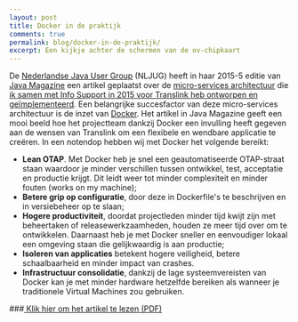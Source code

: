 ```yaml
---
layout: post
title: Docker in de praktijk
comments: true
permalink: blog/docker-in-de-praktijk/
excerpt: Een kijkje achter de schermen van de ov-chipkaart
---
```

De [Nederlandse Java User Group](http://www.nljug.org/) (NLJUG) heeft in haar 2015-5 editie van [Java Magazine](http://www.nljug.org/databasejava/) een artikel geplaatst over de [micro-services architectuur](http://martinfowler.com/articles/microservices.html) die [ik samen met Info Support in 2015 voor Translink heb ontworpen en geïmplementeerd](/projecten/ov-chipkaart/). Een belangrijke succesfactor van deze micro-services architectuur is de inzet van [Docker](https://www.docker.com/). Het artikel in Java Magazine geeft een mooi beeld hoe het projectteam dankzij Docker een invulling heeft gegeven aan de wensen van Translink om een flexibele en wendbare applicatie te creëren. In een notendop hebben wij met Docker het volgende bereikt:

* **Lean OTAP**. Met Docker heb je snel een geautomatiseerde OTAP-straat staan waardoor je minder verschillen tussen ontwikkel, test, acceptatie en productie krijgt. Dit leidt weer tot minder complexiteit en minder fouten (works on my machine);
* **Betere grip op configuratie**, door deze in Dockerfile's te beschrijven en in versiebeheer op te slaan;
* **Hogere productiviteit**, doordat projectleden minder tijd kwijt zijn met beheertaken of releasewerkzaamheden, houden ze meer tijd over om te ontwikkelen. Daarnaast heb je met Docker sneller en eenvoudiger lokaal een omgeving staan die gelijkwaardig is aan productie;
* **Isoleren van applicaties** betekent hogere veiligheid, betere schaalbaarheid en minder impact van crashes.
* **Infrastructuur consolidatie**, dankzij de lage systeemvereisten van Docker kan je met minder hardware hetzelfde bereiken als wanneer je traditionele Virtual Machines zou gebruiken.

###[<i class="icon-file-pdf-o"></i> Klik hier om het artikel te lezen (PDF)](/assets/28-11-2015-artikel-translink-java-magazine-5-2015.pdf)